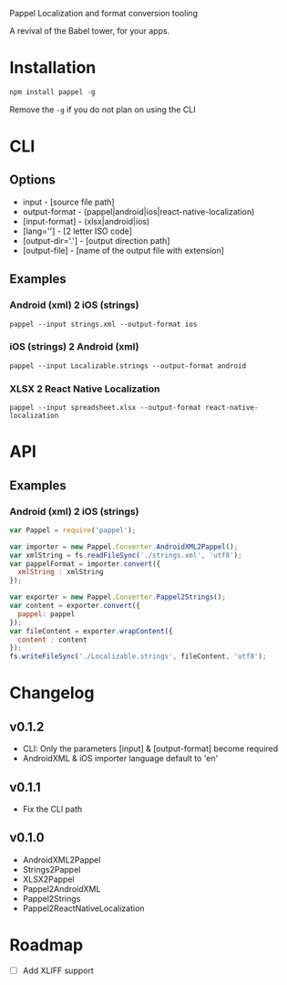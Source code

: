 Pappel
Localization and format conversion tooling

A revival of the Babel tower, for your apps.

# Installation

```javascript
npm install pappel -g
```
Remove the ```-g``` if you do not plan on using the CLI

# CLI

## Options

- input - [source file path]
- output-format - (pappel|android|ios|react-native-localization)
- [input-format] - (xlsx|android|ios)
- [lang=''] - [2 letter ISO code]
- [output-dir='.'] - [output direction path]
- [output-file] - [name of the output file with extension]

## Examples

### Android (xml) 2 iOS (strings)
```
pappel --input strings.xml --output-format ios
```
### iOS (strings) 2 Android (xml)
```
pappel --input Localizable.strings --output-format android
```
### XLSX 2 React Native Localization
```
pappel --input spreadsheet.xlsx --output-format react-native-localization
```
# API

## Examples

### Android (xml) 2 iOS (strings)
```js
var Pappel = require('pappel');

var importer = new Pappel.Converter.AndroidXML2Pappel();
var xmlString = fs.readFileSync('./strings.xml', 'utf8');
var pappelFormat = importer.convert({
  xmlString : xmlString
});

var exporter = new Pappel.Converter.Pappel2Strings();
var content = exporter.convert({
  pappel: pappel
});
var fileContent = exporter.wrapContent({
  content : content
});
fs.writeFileSync('./Localizable.strings', fileContent, 'utf8');
```

# Changelog

## v0.1.2

- CLI: Only the parameters [input] & [output-format] become required
- AndroidXML & iOS importer language default to 'en'

## v0.1.1

- Fix the CLI path

## v0.1.0

- AndroidXML2Pappel
- Strings2Pappel
- XLSX2Pappel
- Pappel2AndroidXML
- Pappel2Strings
- Pappel2ReactNativeLocalization


# Roadmap

- [ ] Add XLIFF support
